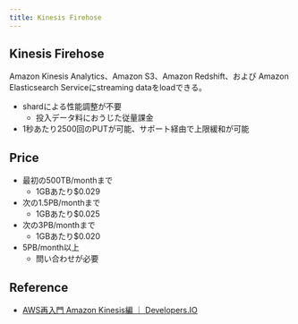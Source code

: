 ```yaml
---
title: Kinesis Firehose
---
```


## Kinesis Firehose
Amazon Kinesis Analytics、Amazon S3、Amazon Redshift、および Amazon Elasticsearch Serviceにstreaming dataをloadできる。

* shardによる性能調整が不要
    * 投入データ料におうじた従量課金
* 1秒あたり2500回のPUTが可能、サポート経由で上限緩和が可能

## Price
* 最初の500TB/monthまで
    * 1GBあたり\$0.029
* 次の1.5PB/monthまで
    * 1GBあたり\$0.025
* 次の3PB/monthまで
    * 1GBあたり\$0.020
* 5PB/month以上
    * 問い合わせが必要


## Reference
* [AWS再入門 Amazon Kinesis編 ｜ Developers.IO](http://dev.classmethod.jp/cloud/aws/cm-advent-calendar-2015-aws-re-entering-kinesis/)

